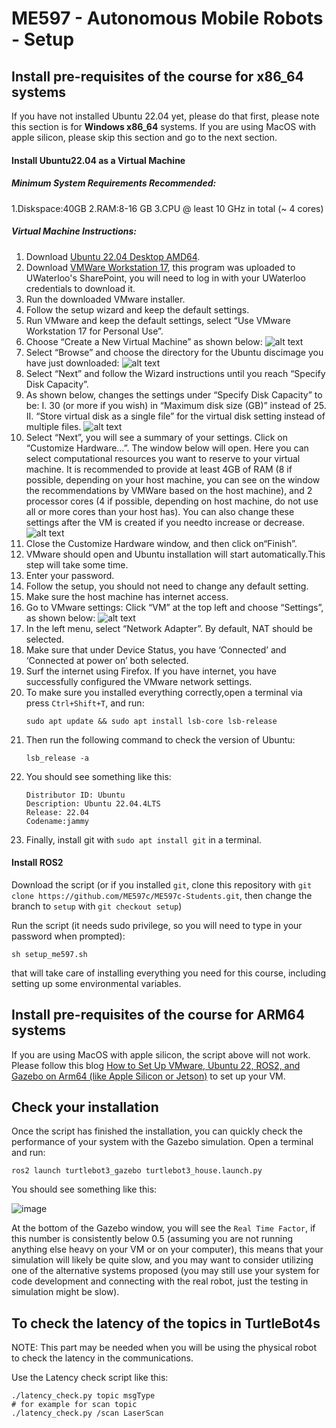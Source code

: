 # ME597 - Autonomous Mobile Robots - Setup

## Install pre-requisites of the course for x86_64 systems
If you have not installed Ubuntu 22.04 yet, please do that first, please note this section is for **Windows x86_64** systems. If you are using MacOS with apple silicon, please skip this section and go to the next section.
#### Install Ubuntu22.04 as a Virtual Machine
##### Minimum System Requirements Recommended:
1.Diskspace:40GB
2.RAM:8-16 GB
3.CPU @ least 10 GHz in total (~ 4 cores)

##### Virtual Machine Instructions:
1. Download [Ubuntu 22.04 Desktop AMD64](https://releases.ubuntu.com/jammy/ubuntu-22.04.5-desktop-amd64.iso).
2. Download [VMWare Workstation 17](https://uofwaterloo.sharepoint.com/:u:/r/sites/tm-class-mte544fall2024-1054674-Teachingteam/Shared%20Documents/Teaching%20team/Labs/VM%20installation/VMware-workstation-17.6.0-24238078.exe?csf=1&web=1&e=nqfj9M), this program was uploaded to UWaterloo's SharePoint, you will need to log in with your UWaterloo credentials to download it.
3. Run the downloaded VMware installer.
4. Follow the setup wizard and keep the default settings.
5. Run VMware and keep the default settings, select “Use VMware Workstation 17 for Personal Use”.
6. Choose “Create a New Virtual Machine” as shown below:
    ![alt text](./figs/image-1.png)
7. Select “Browse” and choose the directory for the Ubuntu discimage you have just downloaded:
    ![alt text](./figs/image-2.png)
8. Select “Next” and follow the Wizard instructions until you reach “Specify Disk Capacity”.
9. As shown below, changes the settings under “Specify Disk Capacity” to be:
    I. 30 (or more if you wish) in “Maximum disk size (GB)” instead of 25.
    II. “Store virtual disk as a single file” for the virtual disk setting instead of multiple files.
    ![alt text](./figs/image-3.png)
10. Select “Next”, you will see a summary of your settings. Click on “Customize Hardware…”. The window below will open. Here you can select computational resources you want to reserve to your virtual machine. It is recommended to provide at least 4GB of RAM (8 if possible, depending on your host machine, you can see on the window the recommendations by VMWare based on the host machine), and 2 processor cores (4 if possible, depending on host machine, do not use all or more cores than your host has). You can also change these settings after the VM is created if you needto increase or decrease.
    ![alt text](./figs/image-4.png)
11. Close the Customize Hardware window, and then click on“Finish”.
12. VMware should open and Ubuntu installation will start automatically.This step will take some time.
13. Enter your password.
14. Follow the setup, you should not need to change any default setting.
15. Make sure the host machine has internet access.
16. Go to VMware settings: Click “VM” at the top left and choose “Settings”, as shown below:
    ![alt text](./figs/image-5.png)
17. In the left menu, select “Network Adapter”. By default, NAT should be selected.
18. Make sure that under Device Status, you have ‘Connected’ and ‘Connected at power on’ both selected.
19. Surf the internet using Firefox. If you have internet, you have successfully configured the VMware network settings.
20. To make sure you installed everything correctly,open a terminal via press `Ctrl+Shift+T`, and run:
    ```
    sudo apt update && sudo apt install lsb-core lsb-release
    ```
21. Then run the following command to check the version of Ubuntu:
    ```
    lsb_release -a
    ```
22. You should see something like this:
    ```
    Distributor ID: Ubuntu
    Description: Ubuntu 22.04.4LTS
    Release: 22.04
    Codename:jammy
    ```
23. Finally, install git with `sudo apt install git` in a terminal.

#### Install ROS2
Download the script (or if you installed ```git```, clone this repository with ```git clone https://github.com/ME597c/ME597c-Students.git```, then change the branch to ```setup``` with ```git checkout setup```)

Run the script (it needs sudo privilege, so you will need to type in your password when prompted):
```
sh setup_me597.sh
```
that will take care of installing everything you need for this course, including setting up some environmental variables.

## Install pre-requisites of the course for ARM64 systems
If you are using MacOS with apple silicon, the script above will not work. Please follow this blog [How to Set Up VMware, Ubuntu 22, ROS2, and Gazebo on Arm64 (like Apple Silicon or Jetson)](https://medium.com/@MinghaoNing/how-to-set-up-vmware-ubuntu-22-ros2-and-gazebo-on-arm64-like-apple-silicon-or-jetson-5bb4db6ff297) to set up your VM.

## Check your installation
Once the script has finished the installation, you can quickly check the performance of your system with the Gazebo simulation. Open a terminal and run:
```
ros2 launch turtlebot3_gazebo turtlebot3_house.launch.py
```
You should see something like this:

![image](https://github.com/user-attachments/assets/a46bb1e6-b3d1-4a85-9c09-79a4210eee09)

At the bottom of the Gazebo window, you will see the ```Real Time Factor```, if this number is consistently below 0.5 (assuming you are not running anything else heavy on your VM or on your computer), this means that your simulation will likely be quite slow, and you may want to consider utilizing one of the alternative systems proposed (you may still use your system for code development and connecting with the real robot, just the testing in simulation might be slow).


## To check the latency of the topics in TurtleBot4s
NOTE: This part may be needed when you will be using the physical robot to check the latency in the communications.

Use the Latency check script like this:

```
./latency_check.py topic msgType
# for example for scan topic
./latency_check.py /scan LaserScan 
```


